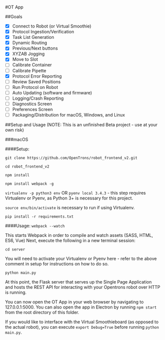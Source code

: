 #OT App

##Goals

- [x] Connect to Robot (or Virtual Smoothie)
- [x] Protocol Ingestion/Verification
- [x] Task List Generation
- [x] Dynamic Routing
- [x] Previous/Next buttons
- [x] XYZAB Jogging
- [x] Move to Slot
- [ ] Calibrate Container
- [ ] Calibrate Pipette
- [x] Protocol Error Reporting
- [ ] Review Saved Positions
- [ ] Run Protocol on Robot
- [ ] Auto Updating (software and firmware)
- [ ] Logging/Crash Reporting
- [ ] Diagnostics Screen
- [ ] Preferences Screen
- [ ] Packaging/Distribution for macOS, Windows, and Linux

##Setup and Usage 
(NOTE: This is an unfinished Beta project - use at your own risk)

###macOS

####Setup:

`git clone https://github.com/OpenTrons/robot_frontend_v2.git`

`cd robot_frontend_v2`

`npm install`

`npm install webpack -g`

`virtualenv -p python3 env` OR `pyenv local 3.4.3` - this step requires Virtualenv or Pyenv, as Python 3+ is necessary for this project.

`source env/bin/activate` is necessary to run if using Virtualenv.

`pip install -r requirements.txt`


####Usage:
`webpack --watch`

This starts Webpack in order to compile and watch assets (SASS, HTML, ES6, Vue)
Next, execute the following in a new terminal session:

`cd server`

You will need to activate your Virtualenv or Pyenv here - refer to the above comment in setup for instructions on how to do so.

`python main.py`

At this point, the Flask server that serves up the Single Page Application and hosts the REST API for interacting with your Opentrons robot over HTTP is running.

You can now open the OT App in your web browser by navigating to 127.0.0.1:5000. You can also open the app in Electron by running `npm start` from the root directory of this folder.

If you would like to interface with the Virtual Smoothieboard (as opposed to the actual robot), you can execute `export Debug=True` before running `python main.py`.
